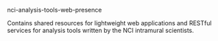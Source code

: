 nci-analysis-tools-web-presence

Contains shared resources for lightweight web applications and RESTful services for analysis tools written by the NCI intramural scientists.
